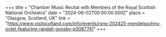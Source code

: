 +++
title = "Chamber Music Recital with Members of the Royal Scottish National Orchestra"
date = "2024-06-02T00:00:00.000Z"
place = "Glasgow, Scotland, UK"
link = "https://www.visitscotland.com/info/events/rsno-202425-mendelssohns-octet-featuring-randall-goosby-p3087741"
+++

